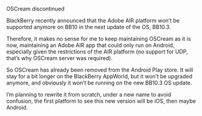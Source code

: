 OSCream discontinued

BlackBerry recently announced that the Adobe AIR platform won’t be supported anymore on BB10 in the next update of the OS, BB10.3.

Therefore, it makes no sense for me to keep maintaining OSCream as it is now, maintaining an Adobe AIR app that could only run on Android, especially given the restrictions of the AIR platform (no support for UDP, that’s why OSCream server was required).

So OSCream has already been removed from the Android Play store. It will stay for a bit longer on the BlackBerry AppWorld, but it won’t be upgraded anymore, and obviously it won’t be running on the new BB10.3 OS update.

I’m planning to rewrite it from scratch, under a new name to avoid confusion, the first platform to see this new version will be iOS, then maybe Android.
